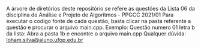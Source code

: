 A árvore de diretórios deste repositório se refere as questões da Lista 06 da disciplina de Análise e Projeto de Algoritmos - PPGCC 2021/01 Para executar o codigo fonte de cada questão, basta clicar na pasta referente a questão e procurar o arquivo main.cpp. Exemplo: Questão numero 01 letra b da lista: Abra a pasta 1b e encontre o arquivo main.cpp Qualquer dúvida: loham.silva@aluno.ufop.edu.br
